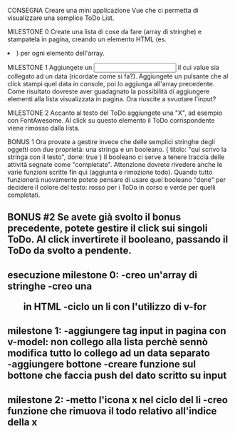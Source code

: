 CONSEGNA
Creare una mini applicazione Vue che ci permetta di visualizzare una semplice ToDo List.

 MILESTONE 0
Create una lista di cose da fare (array di stringhe) e stampatela in pagina, creando un elemento HTML (es. <li>) per ogni elemento dell'array.

 MILESTONE 1
Aggiungete un <input> il cui value sia collegato ad un data (ricordate come si fa?).
Aggiungete un pulsante che al click stampi quel data in console, poi lo aggiunga all'array precedente.
Come risultato dovreste aver guadagnato la possibilità di aggiungere elementi alla lista visualizzata in pagina.
Ora riuscite a svuotare l'input? 

 MILESTONE 2
Accanto al testo del ToDo aggiungete una "X", ad esempio con FontAwesome.
Al click su questo elemento il ToDo corrispondente viene rimosso dalla lista.

 BONUS 1
Ora provate a gestire invece che delle semplici stringhe degli oggetti con due proprietà: una stringa e un booleano.
{ titolo: "qui scrivo la stringa con il testo", done: true }
Il booleano ci serve a tenere traccia delle attività segnate come "completate".
Attenzione dovrete rivedere anche le varie funzioni scritte fin qui (aggiunta e rimozione todo).
Quando tutto funzionerà nuovamente potete pensare di usare quel booleano "done" per decidere il colore del testo: rosso per i ToDo in corso e verde per quelli completati.

 BONUS #2
Se avete già svolto il bonus precedente, potete gestire il click sui singoli ToDo. Al click invertirete il booleano, passando il ToDo da svolto a pendente.
--------------------------------------
esecuzione milestone 0:
-creo un'array di stringhe
-creo una <ul> in HTML
-ciclo un li con l'utilizzo di v-for
------------------------
milestone 1:
-aggiungere tag input in pagina con v-model:
non collego alla lista perchè sennò modifica tutto
lo collego ad un data separato  
-aggiungere bottone
-creare funzione sul bottone che faccia push del dato scritto su input
-----------------------------
milestone 2:
-metto l'icona x nel ciclo del li
-creo funzione che rimuova il todo relativo all'indice della x 
--------------------------------
